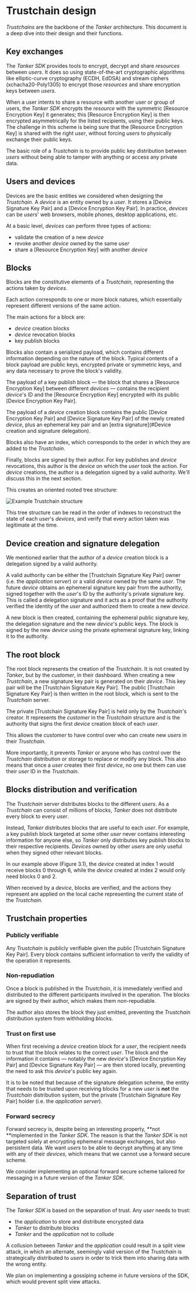# Trustchain design

*Trustchains* are the backbone of the *Tanker* architecture. This document is a deep dive into their design and their functions.

## Key exchanges

The *Tanker SDK* provides tools to encrypt, decrypt and share *resources* between *users*. It does so using state-of-the-art cryptographic algorithms like elliptic-curve cryptography (ECDH, EdDSA) and stream ciphers (xchacha20-Poly1305) to encrypt those *resources* and share encryption keys between *users*.

When a user intents to share a resource with another user or group of users, the *Tanker SDK* encrypts the *resource* with the symmetric [Resource Encryption Key] it generates; this [Resource Encryption Key] is then encrypted asymmetrically for the listed recipients, using their public keys. The challenge in this scheme is being sure that the [Resource Encryption Key] is shared with the right *user*, without forcing *users* to physically exchange their public keys.

The basic role of a *Trustchain* is to provide public key distribution between *users* without being able to tamper with anything or access any private data.

## Users and devices

Devices are the basic entities we considered when designing the *Trustchain*. A *device* is an entity owned by a *user*. It stores a [Device Signature Key Pair] and a [Device Encryption Key Pair]. In practice, *devices* can be *users*' web browsers, mobile phones, desktop applications, etc.

At a basic level, *devices* can perform three types of actions:

- validate the creation of a new *device*
- revoke another *device* owned by the same *user*
- share a [Resource Encryption Key] with another *device*

## Blocks

Blocks are the constitutive elements of a *Trustchain*, representing the actions taken by *devices*.

Each action corresponds to one or more block natures, which essentially represent different versions of the same action.

The main actions for a block are:

* *device* creation blocks
* *device* revocation blocks
* key publish blocks

Blocks also contain a serialized payload, which contains different information depending on the nature of the block. Typical contents of a block payload are public keys, encrypted private or symmetric keys, and any data necessary to prove the block's validity.

The payload of a key publish block &mdash; the block that shares a [Resource Encryption Key] between different *devices* &mdash; contains the recipient *device*'s ID and the [Resource Encryption Key] encrypted with its public [Device Encryption Key Pair].

The payload of a *device* creation block contains the public [Device Encryption Key Pair] and [Device Signature Key Pair] of the newly created *device*, plus an ephemeral key pair and an [extra signature](#Device creation and signature delegation).

Blocks also have an index, which corresponds to the order in which they are added to the *Trustchain*.

Finally, blocks are signed by their author. For key publishes and *device* revocations, this author is the *device* on which the *user* took the action. For *device* creations, the author is a delegation signed by a valid authority. We'll discuss this in the next section.

This creates an oriented rooted tree structure:

![Example Trustchain structure](./img/trustchain.jpg)

This tree structure can be read in the order of indexes to reconstruct the state of each *user*'s *devices*, and verify that every action taken was legitimate at the time.

## Device creation and signature delegation

We mentioned earlier that the author of a *device* creation block is a delegation signed by a valid authority.

A valid authority can be either the [Trustchain Signature Key Pair] owner (i.e. the *application server*) or a valid *device* owned by the same *user*. The future *device* obtains an ephemeral signature key pair from the authority, signed together with the *user*'s ID by the authority's private signature key. This is called a delegation signature and it acts as a proof that the authority verified the identity of the *user* and authorized them to create a new *device*.

A new block is then created, containing the ephemeral public signature key, the delegation signature and the new *device*'s public keys. The block is signed by the new *device* using the private ephemeral signature key, linking it to the authority.


## The root block

The root block represents the creation of the *Trustchain*. It is not created by *Tanker*, but by the *customer*, in their dashboard. When creating a new *Trustchain*, a new signature key pair is generated on their *device*. This key pair will be the [Trustchain Signature Key Pair]. The public [Trustchain Signature Key Pair] is then written in the root block, which is sent to the *Trustchain* server.

The private [Trustchain Signature Key Pair] is held only by the *Trustchain*'s creator. It represents the *customer* in the *Trustchain* structure and is the authority that signs the first *device* creation block of each *user*.

This allows the *customer* to have control over who can create new *users* in their *Trustchain*.

More importantly, it prevents *Tanker* or anyone who has control over the *Trustchain* distribution or storage to replace or modify any block. This also means that once a *user* creates their first *device*, no one but them can use their *user* ID in the *Trustchain*.

## Blocks distribution and verification

The *Trustchain* server distributes blocks to the different *users*. As a *Trustchain* can consist of millions of blocks, *Tanker* does not distribute every block to every *user*.

Instead, *Tanker* distributes blocks that are useful to each *user*. For example, a key publish block targeted at some other *user* never contains interesting information for anyone else, so *Tanker* only distributes key publish blocks to their respective recipients. *Devices* owned by other *users* are only useful when they signed other relevant blocks.

In our example above (Figure 3.1), the *device* created at index 1 would receive blocks 0 through 6, while the *device* created at index 2 would only need blocks 0 and 2.

When received by a *device*, blocks are verified, and the actions they represent are applied on the local cache representing the current state of the *Trustchain*.

## Trustchain properties

### Publicly verifiable

Any *Trustchain* is publicly verifiable given the public [Trustchain Signature Key Pair]. Every block contains sufficient information to verify the validity of the operation it represents.

### Non-repudiation

Once a block is published in the *Trustchain*, it is immediately verified and distributed to the different participants involved in the operation. The blocks are signed by their author, which makes them non-repudiable.

The author also stores the block they just emitted, preventing the *Trustchain* distribution system from withholding blocks.

### Trust on first use

When first receiving a *device* creation block for a *user*, the recipient needs to trust that the block relates to the correct *user*. The block and the information it contains &mdash; notably the new *device*'s [Device Encryption Key Pair] and [Device Signature Key Pair] &mdash; are then stored locally, preventing the need to ask this *device*'s public key again.

It is to be noted that because of the signature delegation scheme, the entity that needs to be trusted upon receiving blocks for a new *user* is **not** the *Trustchain* distribution system, but the private [Trustchain Signature Key Pair] holder (i.e. the *application server*).

### Forward secrecy

Forward secrecy is, despite being an interesting property, **not **implemented in the *Tanker SDK*. The reason is that the *Tanker SDK* is not targeted solely at encrypting ephemeral message exchanges, but also persistent data. We want *users* to be able to decrypt anything at any time with any of their *devices*, which means that we cannot use a forward secure scheme.

We consider implementing an optional forward secure scheme tailored for messaging in a future version of the *Tanker SDK*.

## Separation of trust

The *Tanker SDK* is based on the separation of trust. Any *user* needs to trust:

- the *application* to store and distribute encrypted data
- *Tanker* to distribute blocks
- *Tanker* and the *application* not to collude

A collusion between *Tanker* and the *application* could result in a split view attack, in which an alternate, seemingly valid version of the *Trustchain* is strategically distributed to *users* in order to trick them into sharing data with the wrong entity.

We plan on implementing a gossiping scheme in future versions of the SDK, which would prevent split view attacks.

